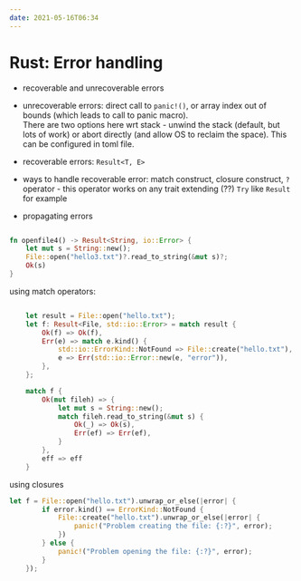 ```yaml
---
date: 2021-05-16T06:34
---
```


# Rust: Error handling

- recoverable and unrecoverable errors
- unrecoverable errors: direct call to `panic!()`, or array index out of bounds (which leads to call to panic macro).  
There are two options here wrt stack - unwind the stack (default, but lots of work) or abort directly (and allow OS to reclaim the space). This can be configured in toml file.

- recoverable errors: `Result<T, E>`
- ways to handle recoverable error: match construct, closure construct, `?` operator - this operator works on any trait extending (??) `Try` like `Result` for example
- propagating errors

```rust

fn openfile4() -> Result<String, io::Error> {
    let mut s = String::new();
    File::open("hello3.txt")?.read_to_string(&mut s)?;
    Ok(s)
}
```

using match operators:

```rust

    let result = File::open("hello.txt");
    let f: Result<File, std::io::Error> = match result {
        Ok(f) => Ok(f),
        Err(e) => match e.kind() {
            std::io::ErrorKind::NotFound => File::create("hello.txt"),
            e => Err(std::io::Error::new(e, "error")),
        },
    };

    match f {
        Ok(mut fileh) => {
            let mut s = String::new();
            match fileh.read_to_string(&mut s) {
                Ok(_) => Ok(s),
                Err(ef) => Err(ef),
            }
        },
        eff => eff
    }
```

using closures

```rust
let f = File::open("hello.txt").unwrap_or_else(|error| {
        if error.kind() == ErrorKind::NotFound {
            File::create("hello.txt").unwrap_or_else(|error| {
                panic!("Problem creating the file: {:?}", error);
            })
        } else {
            panic!("Problem opening the file: {:?}", error);
        }
    });
```
